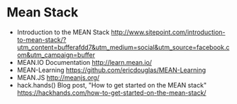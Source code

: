 # Mean Stack
 - Introduction to the MEAN Stack http://www.sitepoint.com/introduction-to-mean-stack/?utm_content=bufferafdd7&utm_medium=social&utm_source=facebook.com&utm_campaign=buffer
 - MEAN.IO Documentation http://learn.mean.io/
 - MEAN-Learning https://github.com/ericdouglas/MEAN-Learning
 - MEAN.JS http://meanjs.org/
 - hack.hands() Blog post, "How to get started on the MEAN stack" https://hackhands.com/how-to-get-started-on-the-mean-stack/
